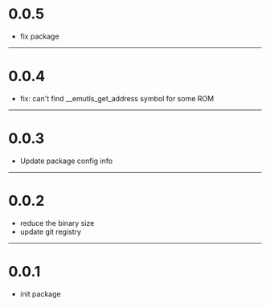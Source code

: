 # 0.0.5
- fix package

--- 
# 0.0.4
- fix: can't find __emutls_get_address symbol for some ROM

---
# 0.0.3
- Update package config info

--- 
# 0.0.2
- reduce the binary size
- update git registry

--- 
# 0.0.1
- init package